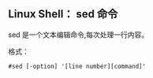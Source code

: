 ## Linux Shell： sed 命令

sed 是一个文本编辑命令,每次处理一行内容。

格式：
```
#sed [-option] '[line number][command]'
```

